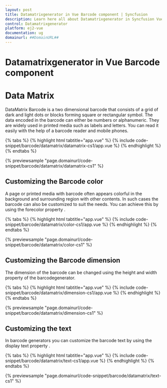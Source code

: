 ```yaml
---
layout: post
title: Datamatrixgenerator in Vue Barcode component | Syncfusion
description: Learn here all about Datamatrixgenerator in Syncfusion Vue Barcode component of Syncfusion Essential JS 2 and more.
control: Datamatrixgenerator 
platform: ej2-vue
documentation: ug
domainurl: ##DomainURL##
---
```


# Datamatrixgenerator in Vue Barcode component

# Data Matrix

DataMatrix Barcode is a two dimensional barcode that consists of a grid of dark and light dots or blocks forming square or rectangular symbol. The data encoded in the barcode can either be numbers or alphanumeric. They are widely used in printed media such as labels and letters. You can read it easily with the help of a barcode reader and mobile phones.

{% tabs %}
{% highlight html tabtitle="app.vue" %}
{% include code-snippet/barcode/datamatrix/datamatrix-cs1/app.vue %}
{% endhighlight %}
{% endtabs %}
        
{% previewsample "page.domainurl/code-snippet/barcode/datamatrix/datamatrix-cs1" %}

## Customizing the Barcode color

A page or printed media with barcode often appears colorful in the background and surrounding region with other contents. In such cases the barcode can also be customized to suit the needs. You can achieve this by using the forecolor property .

{% tabs %}
{% highlight html tabtitle="app.vue" %}
{% include code-snippet/barcode/datamatrix/color-cs1/app.vue %}
{% endhighlight %}
{% endtabs %}
        
{% previewsample "page.domainurl/code-snippet/barcode/datamatrix/color-cs1" %}

## Customizing the Barcode dimension

The dimension of the barcode can be changed using the height and width property of the barcodegenerator.

{% tabs %}
{% highlight html tabtitle="app.vue" %}
{% include code-snippet/barcode/datamatrix/dimension-cs1/app.vue %}
{% endhighlight %}
{% endtabs %}
        
{% previewsample "page.domainurl/code-snippet/barcode/datamatrix/dimension-cs1" %}

## Customizing the text

In barcode generators you can customize the barcode text by using the display text property .

{% tabs %}
{% highlight html tabtitle="app.vue" %}
{% include code-snippet/barcode/datamatrix/text-cs1/app.vue %}
{% endhighlight %}
{% endtabs %}
        
{% previewsample "page.domainurl/code-snippet/barcode/datamatrix/text-cs1" %}
